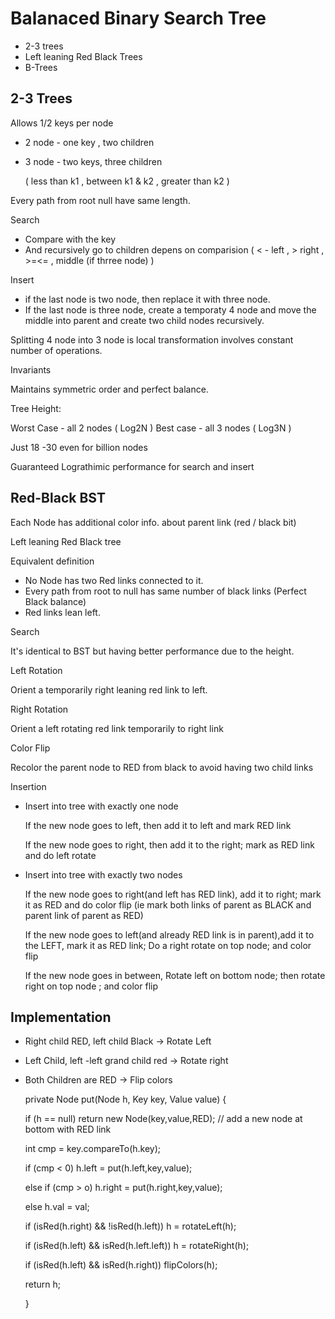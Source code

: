 Balanaced Binary Search Tree
=

 * 2-3 trees
 * Left leaning Red Black Trees
 * B-Trees
 

2-3 Trees
-

 Allows 1/2 keys per node
 
 + 2 node - one key , two children
 + 3 node - two keys, three children

    ( less than k1 , between k1 & k2 , greater than k2 )

Every path from root null have same length.


Search

  * Compare with the key
  * And recursively go to children depens on comparision ( < - left , > right , >=<= , middle (if thrree node) )

Insert

  * if the last node is two node, then replace it with three node.
  * If the last node is three node, create a temporaty 4 node and move the middle into parent and create two child nodes recursively.


Splitting 4 node into 3 node is local transformation involves constant number of operations.

Invariants

  Maintains symmetric order and perfect balance.
  
  Tree Height:
  
   Worst Case - all 2 nodes ( Log2N )
   Best case - all 3 nodes ( Log3N )
   
   Just 18 -30 even for billion nodes
   
   Guaranteed Lograthimic performance for search and insert
  
Red-Black BST
-

Each Node has additional color info. about parent link (red / black bit)

Left leaning Red Black tree

 
 Equivalent definition
 
  * No Node has two Red links connected to it.
  * Every path from root to null has same number of black links (Perfect Black balance)
  * Red links lean left.
 

Search

 It's identical to BST but having better performance due to the height.
 
 
Left Rotation

 Orient a temporarily right leaning red link to left.
 
Right Rotation
 
 Orient a left rotating red link temporarily to right link
 
Color Flip
 
 Recolor the parent node to RED from black to avoid having two child links


Insertion

* Insert into tree with exactly one node
  
   If the new node goes to left, then add it to left and mark RED link
  
   If the new node goes to right, then add it to the right; mark as RED link and do left rotate

* Insert into tree with exactly two nodes

   If the new node goes to right(and left has RED link), add it to right; mark it as RED and do color flip (ie mark both links of parent as BLACK and parent 
   link of parent as RED)
   
   If the new node goes to left(and already RED link is in parent),add it to the LEFT, mark it as RED link; Do a right rotate on top node; and color flip
   
   If the new node goes in between, Rotate left on bottom node; then rotate right on top node ; and color flip
   
   
Implementation
-

 * Right child RED, left child Black -> Rotate Left
 * Left Child, left -left grand child red -> Rotate right
 * Both Children are RED -> Flip colors
 

    private Node put(Node h, Key key, Value value) {
      
      if (h == null) return new Node(key,value,RED); // add a new node at bottom with RED link
      
      int cmp = key.compareTo(h.key);
      
      if (cmp < 0) h.left = put(h.left,key,value);
      
      else if (cmp > o) h.right = put(h.right,key,value);
      
      else h.val = val;
      
      if (isRed(h.right) && !isRed(h.left)) h = rotateLeft(h);
      
      if (isRed(h.left) && isRed(h.left.left)) h = rotateRight(h);
      
      if (isRed(h.left) && isRed(h.right)) flipColors(h);
      
      return h;
    
    }
